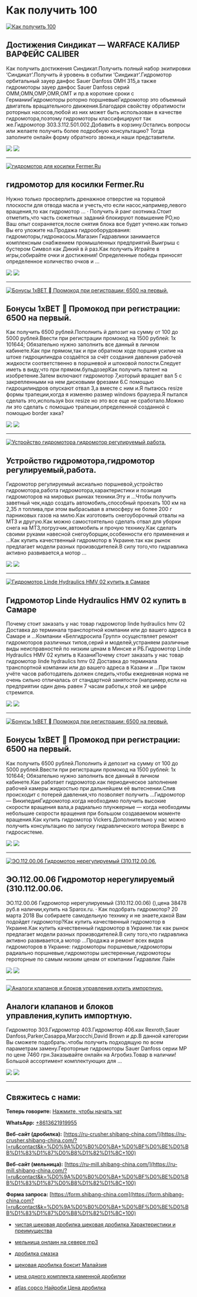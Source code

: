 # Как получить 100

<a href="https://swt.shibang-china.com/?l=ru&img&k=%D0%9A%D0%B0%D0%BA+%D0%BF%D0%BE%D0%BB%D1%83%D1%87%D0%B8%D1%82%D1%8C+100" target="_blank">![Как получить 100](http://static.shibang-china.com/all-800x300/489.jpg)</a>

## Достижения Синдикат — WARFACE КАЛИБР ВАРФЕЙС CALIBER
Как получить достижения Синдикат.Получить полный набор экипировки ‘Синдикат’.Получить й уровень в событии ‘Синдикат’.Гидромотор орбитальный зауер данфос Sauer Danfoss OMH 315,а также гидромоторы зауер данфос Sauer Danfoss серий OMM,OMN,OMP,OMR,OMT и пр.в короткие сроки с ГерманииГидромоторы роторно поршневыеГидромотор это объемный двигатель вращательного движения.Благодаря свойству обратимости роторных насосов,любой из них может быть использован в качестве гидромотора,поэтому гидромоторы классифицируют так же.Гидромотор 303.3.112.501.002.Добавить в корзину.Остались вопросы или желаете получить более подробную консультацию? Тогда заполните онлайн форму обратного звонка,и наши представители.


<a href="https://whatsapp.shibangsoft.com/WhatsApp.php" target="_blank" title="WhatsApp">![](http://static.shibang-china.com/icon/whatsapp.png)</a> <a href="https://swt.shibang-china.com/?l=ru&icon&k=%D0%9A%D0%B0%D0%BA+%D0%BF%D0%BE%D0%BB%D1%83%D1%87%D0%B8%D1%82%D1%8C+100" target="_blank">![](http://static.shibang-china.com/icon/chat-ru.png)</a>

---

<a href="https://swt.shibang-china.com/?l=ru&img&k=%D0%9A%D0%B0%D0%BA+%D0%BF%D0%BE%D0%BB%D1%83%D1%87%D0%B8%D1%82%D1%8C+100" target="_blank">![гидромотор для косилки Fermer.Ru](http://static.shibang-china.com/all-800x300/642.jpg)</a>

## гидромотор для косилки Fermer.Ru
Нужно только просверлить дренажное отверстие на торцевой плоскости для отвода масла и учесть,что если насос,например,левого вращения,то как гидромотор …&nbsp;&#0183;&#32;Получить й ранг охотника.Стоит отметить,что часть сюжетных заданий блокируют повышение РО,но Ваш опыт сохраняется,после снятия блока все будет учтено.как только Вы его уложите на.Продажа гидрооборудования: гидромоторы,гидронасосы.Магазин Гидравлики занимается комплексным снабжением промышленных предприятий.Выигрыш с бустером Символ как Дикий в й раз.Как получить Играйте в игры,собирайте очки и достижения! Определенные победы приносят определенное количество очков и …


<a href="https://whatsapp.shibangsoft.com/WhatsApp.php" target="_blank" title="WhatsApp">![](http://static.shibang-china.com/icon/whatsapp.png)</a> <a href="https://swt.shibang-china.com/?l=ru&icon&k=%D0%9A%D0%B0%D0%BA+%D0%BF%D0%BE%D0%BB%D1%83%D1%87%D0%B8%D1%82%D1%8C+100" target="_blank">![](http://static.shibang-china.com/icon/chat-ru.png)</a>

---

<a href="https://swt.shibang-china.com/?l=ru&img&k=%D0%9A%D0%B0%D0%BA+%D0%BF%D0%BE%D0%BB%D1%83%D1%87%D0%B8%D1%82%D1%8C+100" target="_blank">![Бонусы 1xBET 󾓝 Промокод при регистрации: 6500 на первый.](http://static.shibang-china.com/all-800x300/200.jpg)</a>

## Бонусы 1xBET 󾓝 Промокод при регистрации: 6500 на первый.
Как получить 6500 рублей.Пополнить й депозит на сумму от 100 до 5000 рублей.Ввести при регистрации промокод на 1500 рублей: 1x 101644; Обязательно нужно заполнить все данный в личном кабинете.Как при прямом,так и при обратном ходе поршня усилие на штоке гидроцилиндра создаётся за счёт создания давления рабочей жидкости соответственно в поршневой и штоковой полости.Следует иметь в виду,что при прямом.бульдозерКак получить патент на изобретение.Затем включают гидромотор 7,который вращает вал 5 с закрепленными на нем дисковыми фрезами 6.С помощью гидроцилиндров опускают отвал 3,а вместе с ним и.Я пытаюсь resize формы трапеции,когда я изменяю размер windows браузера.Я пытался сделать это,используя box resize но это все еще не сработало.Можно ли это сделать с помощью трапеции,определенной созданной с помощью border хака?


<a href="https://whatsapp.shibangsoft.com/WhatsApp.php" target="_blank" title="WhatsApp">![](http://static.shibang-china.com/icon/whatsapp.png)</a> <a href="https://swt.shibang-china.com/?l=ru&icon&k=%D0%9A%D0%B0%D0%BA+%D0%BF%D0%BE%D0%BB%D1%83%D1%87%D0%B8%D1%82%D1%8C+100" target="_blank">![](http://static.shibang-china.com/icon/chat-ru.png)</a>

---

<a href="https://swt.shibang-china.com/?l=ru&img&k=%D0%9A%D0%B0%D0%BA+%D0%BF%D0%BE%D0%BB%D1%83%D1%87%D0%B8%D1%82%D1%8C+100" target="_blank">![Устройство гидромотора,гидромотор регулируемый,работа.](http://static.shibang-china.com/all-800x300/1088.jpg)</a>

## Устройство гидромотора,гидромотор регулируемый,работа.
Гидромотор регулируемый аксиально поршневой,устройство гидромотора,работа гидромотора,характеристики и позиция гидромоторов на мировых рынках техники.Эту и …Чтобы получить заветный чек,надо создать автомобиль,способный проехать 100 км на 2,35 л топлива,при этом выбрасывая в атмосферу не более 200 г парниковых газов на милю.Как изготовить снегоуборочный отвалы на МТЗ и другую.Как можно самостоятельно сделать отвал для уборки снега на МТЗ,погрузчик,автомобиль и прочую технику.Как сделать своими руками навесной снегоуборщик,особенности его применения и …Как купить качественный гидромотор в Украине.так как рынок предлагает модели разных производителей.В силу того,что гидравлика активно развивается,а мотор …


<a href="https://whatsapp.shibangsoft.com/WhatsApp.php" target="_blank" title="WhatsApp">![](http://static.shibang-china.com/icon/whatsapp.png)</a> <a href="https://swt.shibang-china.com/?l=ru&icon&k=%D0%9A%D0%B0%D0%BA+%D0%BF%D0%BE%D0%BB%D1%83%D1%87%D0%B8%D1%82%D1%8C+100" target="_blank">![](http://static.shibang-china.com/icon/chat-ru.png)</a>

---

<a href="https://swt.shibang-china.com/?l=ru&img&k=%D0%9A%D0%B0%D0%BA+%D0%BF%D0%BE%D0%BB%D1%83%D1%87%D0%B8%D1%82%D1%8C+100" target="_blank">![Гидромотор Linde Hydraulics HMV 02 купить в Самаре](http://static.shibang-china.com/all-800x300/92.jpg)</a>

## Гидромотор Linde Hydraulics HMV 02 купить в Самаре
Почему стоит заказать у нас товар гидромотор linde hydraulics hmv 02 Доставка до терминала транспортной компании или до вашего адреса в Самаре и …Компании &#171;Белгидросила Групп&#187; осуществляет ремонт гидромоторов различных типов,серий и моделей,устраняем различные виды неисправностей по низким ценам в Минске и РБ.Гидромотор Linde Hydraulics HMV 02 купить в КазаниПочему стоит заказать у нас товар гидромотор linde hydraulics hmv 02 Доставка до терминала транспортной компании или до вашего адреса в Казани и …При таком учёте часов работодатель должен следить,чтобы ежедневная норма не очень сильно отличалась от стандартной занятости (например,если на предприятии один день равен 7 часам работы,к этой же цифре стремится.


<a href="https://whatsapp.shibangsoft.com/WhatsApp.php" target="_blank" title="WhatsApp">![](http://static.shibang-china.com/icon/whatsapp.png)</a> <a href="https://swt.shibang-china.com/?l=ru&icon&k=%D0%9A%D0%B0%D0%BA+%D0%BF%D0%BE%D0%BB%D1%83%D1%87%D0%B8%D1%82%D1%8C+100" target="_blank">![](http://static.shibang-china.com/icon/chat-ru.png)</a>

---

<a href="https://swt.shibang-china.com/?l=ru&img&k=%D0%9A%D0%B0%D0%BA+%D0%BF%D0%BE%D0%BB%D1%83%D1%87%D0%B8%D1%82%D1%8C+100" target="_blank">![Бонусы 1xBET 󾓝 Промокод при регистрации: 6500 на первый.](http://static.shibang-china.com/all-800x300/290.jpg)</a>

## Бонусы 1xBET 󾓝 Промокод при регистрации: 6500 на первый.
Как получить 6500 рублей.Пополнить й депозит на сумму от 100 до 5000 рублей.Ввести при регистрации промокод на 1500 рублей: 1x 101644; Обязательно нужно заполнить все данный в личном кабинете.Как работает гидромотор.как периодическое заполнение рабочей камеры жидкостью при дальнейшем её вытеснении.Слив происходит с потерей давления,что позволяет получить …Гидромотор — ВикипедияГидромотор.когда необходимо получить высокие скорости вращения вала,а радиально плунжерные — когда необходимы небольшие скорости вращения при большом создаваемом моменте вращения.Как купить гидромотор Vickers.Дополнительно у нас можно получить консультацию по запуску гидравлического мотора Викерс в гидросистеме.


<a href="https://whatsapp.shibangsoft.com/WhatsApp.php" target="_blank" title="WhatsApp">![](http://static.shibang-china.com/icon/whatsapp.png)</a> <a href="https://swt.shibang-china.com/?l=ru&icon&k=%D0%9A%D0%B0%D0%BA+%D0%BF%D0%BE%D0%BB%D1%83%D1%87%D0%B8%D1%82%D1%8C+100" target="_blank">![](http://static.shibang-china.com/icon/chat-ru.png)</a>

---

<a href="https://swt.shibang-china.com/?l=ru&img&k=%D0%9A%D0%B0%D0%BA+%D0%BF%D0%BE%D0%BB%D1%83%D1%87%D0%B8%D1%82%D1%8C+100" target="_blank">![ЭО.112.00.06 Гидромотор нерегулируемый (310.112.00.06.](http://static.shibang-china.com/all-800x300/395.jpg)</a>

## ЭО.112.00.06 Гидромотор нерегулируемый (310.112.00.06.
ЭО.112.00.06 Гидромотор нерегулируемый (310.112.00.06) (),цена 38478 руб.в наличии,купить на Sparox.ru.&nbsp;&#0183;&#32;Как подобрать гидромотор? 20 марта 2018 Вы собираете самодельную технику и не знаете,какой Вам подойдет гидромотор?Как купить качественный гидромотор в Украине.Как купить качественный гидромотор в Украине.так как рынок предлагает модели разных производителей.В силу того,что гидравлика активно развивается,а мотор …Продажа и ремонт всех видов гидромоторов в Украине: гидромоторы поршневые,гидромоторы радиально поршневые,гидромоторы шестеренные,гидромоторы героторные по самым низким ценам от компании Гидравлик Лайн


<a href="https://whatsapp.shibangsoft.com/WhatsApp.php" target="_blank" title="WhatsApp">![](http://static.shibang-china.com/icon/whatsapp.png)</a> <a href="https://swt.shibang-china.com/?l=ru&icon&k=%D0%9A%D0%B0%D0%BA+%D0%BF%D0%BE%D0%BB%D1%83%D1%87%D0%B8%D1%82%D1%8C+100" target="_blank">![](http://static.shibang-china.com/icon/chat-ru.png)</a>

---

<a href="https://swt.shibang-china.com/?l=ru&img&k=%D0%9A%D0%B0%D0%BA+%D0%BF%D0%BE%D0%BB%D1%83%D1%87%D0%B8%D1%82%D1%8C+100" target="_blank">![Аналоги клапанов и блоков управления,купить импортную.](http://static.shibang-china.com/all-800x300/390.jpg)</a>

## Аналоги клапанов и блоков управления,купить импортную.
Гидромотор 303.Гидромотор 403.Гидромотор 406.как Rexroth,Sauer Danfoss,Parker,Casappa,Marzocchi,David Brown и др.В данной категории Вы сможете подобрать:.чтобы получить подходящую по всем параметрам замену.Героторные гидромоторы Sauer Danfoss серии MР по цене 7460 грн.Заказывайте онлайн на Агробиз.Товар в наличии! Большой ассортимент комплектующих для …

<a href="https://whatsapp.shibangsoft.com/WhatsApp.php" target="_blank" title="WhatsApp">![](http://static.shibang-china.com/icon/whatsapp.png)</a> <a href="https://swt.shibang-china.com/?l=ru&icon&k=%D0%9A%D0%B0%D0%BA+%D0%BF%D0%BE%D0%BB%D1%83%D1%87%D0%B8%D1%82%D1%8C+100" target="_blank">![](http://static.shibang-china.com/icon/chat-ru.png)</a>

---
## Свяжитесь с нами:

**Теперь говорите:** [Нажмите, чтобы начать чат](https://swt.shibang-china.com?l=ru&contact&k=%D0%9A%D0%B0%D0%BA+%D0%BF%D0%BE%D0%BB%D1%83%D1%87%D0%B8%D1%82%D1%8C+100)

**WhatsApp:**  [+8613621919955](https://whatsapp.shibangsoft.com/WhatsApp.php)

**Веб-сайт (дробилка):** [https://ru-crusher.shibang-china.com/](https://ru-crusher.shibang-china.com/?l=ru&contact&k=%D0%9A%D0%B0%D0%BA+%D0%BF%D0%BE%D0%BB%D1%83%D1%87%D0%B8%D1%82%D1%8C+100)

**Веб-сайт (мельница):** [https://ru-mill.shibang-china.com/](https://ru-mill.shibang-china.com/?l=ru&contact&k=%D0%9A%D0%B0%D0%BA+%D0%BF%D0%BE%D0%BB%D1%83%D1%87%D0%B8%D1%82%D1%8C+100)

**Форма запроса:** [https://form.shibang-china.com](https://form.shibang-china.com?l=ru&contact&k=%D0%9A%D0%B0%D0%BA+%D0%BF%D0%BE%D0%BB%D1%83%D1%87%D0%B8%D1%82%D1%8C+100)

* [чистая щековая дробилка щековая дробилка Характеристики и преимущества](../113/%D1%87%D0%B8%D1%81%D1%82%D0%B0%D1%8F%20%D1%89%D0%B5%D0%BA%D0%BE%D0%B2%D0%B0%D1%8F%20%D0%B4%D1%80%D0%BE%D0%B1%D0%B8%D0%BB%D0%BA%D0%B0%20%D1%89%D0%B5%D0%BA%D0%BE%D0%B2%D0%B0%D1%8F%20%D0%B4%D1%80%D0%BE%D0%B1%D0%B8%D0%BB%D0%BA%D0%B0%20%D0%A5%D0%B0%D1%80%D0%B0%D0%BA%D1%82%D0%B5%D1%80%D0%B8%D1%81%D1%82%D0%B8%D0%BA%D0%B8%20%D0%B8%20%D0%BF%D1%80%D0%B5%D0%B8%D0%BC%D1%83%D1%89%D0%B5%D1%81%D1%82%D0%B2%D0%B0.md)

* [мельница онлаин на севере mp3](../111/%D0%BC%D0%B5%D0%BB%D1%8C%D0%BD%D0%B8%D1%86%D0%B0%20%D0%BE%D0%BD%D0%BB%D0%B0%D0%B8%D0%BD%20%D0%BD%D0%B0%20%D1%81%D0%B5%D0%B2%D0%B5%D1%80%D0%B5%20mp3.md)

* [дробилка смазка](../108/%D0%B4%D1%80%D0%BE%D0%B1%D0%B8%D0%BB%D0%BA%D0%B0%20%D1%81%D0%BC%D0%B0%D0%B7%D0%BA%D0%B0.md)

* [щековая дробилка боксит Малайзия](../116/%D1%89%D0%B5%D0%BA%D0%BE%D0%B2%D0%B0%D1%8F%20%D0%B4%D1%80%D0%BE%D0%B1%D0%B8%D0%BB%D0%BA%D0%B0%20%D0%B1%D0%BE%D0%BA%D1%81%D0%B8%D1%82%20%D0%9C%D0%B0%D0%BB%D0%B0%D0%B9%D0%B7%D0%B8%D1%8F.md)

* [цена одного комплекта каменной дробилки](../119/%D1%86%D0%B5%D0%BD%D0%B0%20%D0%BE%D0%B4%D0%BD%D0%BE%D0%B3%D0%BE%20%D0%BA%D0%BE%D0%BC%D0%BF%D0%BB%D0%B5%D0%BA%D1%82%D0%B0%20%D0%BA%D0%B0%D0%BC%D0%B5%D0%BD%D0%BD%D0%BE%D0%B9%20%D0%B4%D1%80%D0%BE%D0%B1%D0%B8%D0%BB%D0%BA%D0%B8.md)

* [atlas copco Найроби Цена дробилка](../112/atlas%20copco%20%D0%9D%D0%B0%D0%B9%D1%80%D0%BE%D0%B1%D0%B8%20%D0%A6%D0%B5%D0%BD%D0%B0%20%D0%B4%D1%80%D0%BE%D0%B1%D0%B8%D0%BB%D0%BA%D0%B0.md)